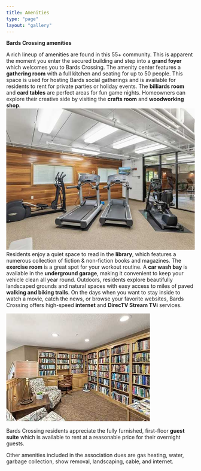 ```yaml
---
title: Amenities
type: "page"
layout: "gallery"
---
```


**Bards Crossing amenities**

A rich lineup of amenities are found in this 55+ community. This is apparent the moment you enter the secured building and step into a **grand foyer** which welcomes you to Bards Crossing. The amenity center features a **gathering room** with a full kitchen and seating for up to 50 people. This space is used for hosting Bards social gatherings and is available for residents to rent for private parties or holiday events. The **billiards room** and **card tables** are perfect areas for fun game nights. Homeowners can explore their creative side by visiting the **crafts room** and **woodworking shop**.
![Exercise](/exerciserm.jpg)
Residents enjoy a quiet space to read in the **library**, which features a numerous collection of fiction &amp; non-fiction books and magazines. The **exercise room** is a great spot for your workout routine. A **car wash bay** is available in the **underground garage**, making it convenient to keep your vehicle clean all year round.
Outdoors, residents explore beautifully landscaped grounds and natural spaces with easy access to miles of paved **walking and biking trails**.
On the days when you want to stay inside to watch a movie, catch the news, or browse your favorite websites, Bards Crossing offers high-speed **internet** and **DirecTV Stream TVi** services.

![Library](/library.jpg)

Bards Crossing residents appreciate the fully furnished, first-floor **guest suite** which is available to rent at a reasonable price for their overnight guests.

Other amenities included in the association dues are gas heating, water, garbage collection, show removal, landscaping, cable, and internet.
